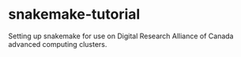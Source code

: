 # snakemake-tutorial
Setting up snakemake for use on Digital Research Alliance of Canada advanced computing clusters. 
